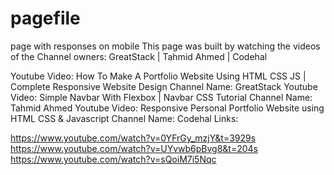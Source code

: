 # pagefile
page with responses on mobile
This page was built by watching the videos of the Channel owners:
GreatStack | Tahmid Ahmed | Codehal




Youtube Video: How To Make A Portfolio Website Using HTML CSS JS | Complete Responsive Website Design
Channel Name: GreatStack
Youtube Video: Simple Navbar With Flexbox | Navbar CSS Tutorial
Channel Name: Tahmid Ahmed
Youtube Video: Responsive Personal Portfolio Website using HTML CSS & Javascript
Channel Name: Codehal
Links:


https://www.youtube.com/watch?v=0YFrGy_mzjY&t=3929s
https://www.youtube.com/watch?v=UYvwb6pBvg8&t=204s
https://www.youtube.com/watch?v=sQoiM7i5Nqc
